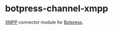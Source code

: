 # botpress-channel-xmpp

[XMPP](https://xmpp.org/) connector module for [Botpress](http://github.com/botpress/botpress).
